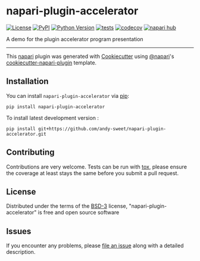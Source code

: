 # napari-plugin-accelerator

[![License](https://img.shields.io/pypi/l/napari-plugin-accelerator.svg?color=green)](https://github.com/andy-sweet/napari-plugin-accelerator/raw/main/LICENSE)
[![PyPI](https://img.shields.io/pypi/v/napari-plugin-accelerator.svg?color=green)](https://pypi.org/project/napari-plugin-accelerator)
[![Python Version](https://img.shields.io/pypi/pyversions/napari-plugin-accelerator.svg?color=green)](https://python.org)
[![tests](https://github.com/andy-sweet/napari-plugin-accelerator/workflows/tests/badge.svg)](https://github.com/andy-sweet/napari-plugin-accelerator/actions)
[![codecov](https://codecov.io/gh/andy-sweet/napari-plugin-accelerator/branch/main/graph/badge.svg)](https://codecov.io/gh/andy-sweet/napari-plugin-accelerator)
[![napari hub](https://img.shields.io/endpoint?url=https://api.napari-hub.org/shields/napari-plugin-accelerator)](https://napari-hub.org/plugins/napari-plugin-accelerator)

A demo for the plugin accelerator program presentation

----------------------------------

This [napari] plugin was generated with [Cookiecutter] using [@napari]'s [cookiecutter-napari-plugin] template.

<!--
Don't miss the full getting started guide to set up your new package:
https://github.com/napari/cookiecutter-napari-plugin#getting-started

and review the napari docs for plugin developers:
https://napari.org/plugins/stable/index.html
-->

## Installation

You can install `napari-plugin-accelerator` via [pip]:

    pip install napari-plugin-accelerator



To install latest development version :

    pip install git+https://github.com/andy-sweet/napari-plugin-accelerator.git


## Contributing

Contributions are very welcome. Tests can be run with [tox], please ensure
the coverage at least stays the same before you submit a pull request.

## License

Distributed under the terms of the [BSD-3] license,
"napari-plugin-accelerator" is free and open source software

## Issues

If you encounter any problems, please [file an issue] along with a detailed description.

[napari]: https://github.com/napari/napari
[Cookiecutter]: https://github.com/audreyr/cookiecutter
[@napari]: https://github.com/napari
[MIT]: http://opensource.org/licenses/MIT
[BSD-3]: http://opensource.org/licenses/BSD-3-Clause
[GNU GPL v3.0]: http://www.gnu.org/licenses/gpl-3.0.txt
[GNU LGPL v3.0]: http://www.gnu.org/licenses/lgpl-3.0.txt
[Apache Software License 2.0]: http://www.apache.org/licenses/LICENSE-2.0
[Mozilla Public License 2.0]: https://www.mozilla.org/media/MPL/2.0/index.txt
[cookiecutter-napari-plugin]: https://github.com/napari/cookiecutter-napari-plugin

[file an issue]: https://github.com/andy-sweet/napari-plugin-accelerator/issues

[napari]: https://github.com/napari/napari
[tox]: https://tox.readthedocs.io/en/latest/
[pip]: https://pypi.org/project/pip/
[PyPI]: https://pypi.org/
